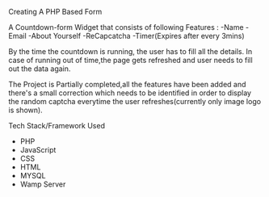 Creating A PHP Based Form

A Countdown-form Widget that consists of following Features :
 -Name
 -Email
 -About Yourself
 -ReCapcatcha
 -Timer(Expires after every 3mins)
 
By the time the countdown is running, the user has to fill all the details. In case of running out of time,the page gets refreshed and user needs to fill out the data again.

The Project is Partially completed,all the features have been added and there's a small correction which needs to be identified in order to display the random captcha everytime the user refreshes(currently only image logo is shown).

Tech Stack/Framework Used 
 - PHP
 - JavaScript
 - CSS
 - HTML
 - MYSQL 
 - Wamp Server
